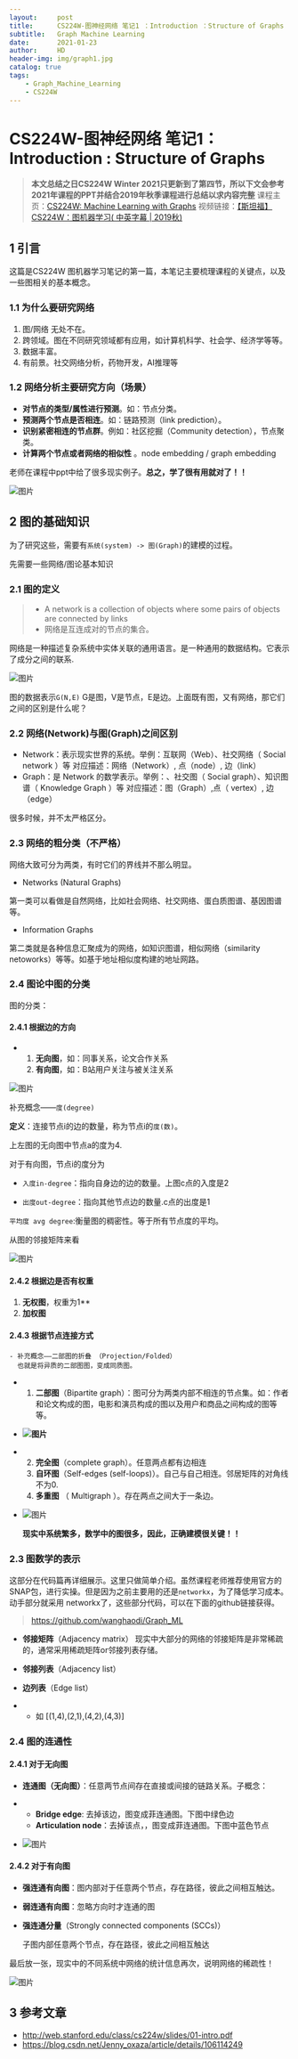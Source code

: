 ```yaml
---
layout:     post
title:      CS224W-图神经网络 笔记1 ：Introduction ：Structure of Graphs
subtitle:   Graph Machine Learning 
date:       2021-01-23
author:     HD
header-img: img/graph1.jpg
catalog: true
tags:
    - Graph_Machine_Learning
    - CS224W
---
```


# CS224W-图神经网络 笔记1：Introduction : Structure of Graphs

> **本文总结之日CS224W Winter 2021只更新到了第四节，所以下文会参考2021年课程的PPT并结合2019年秋季课程进行总结以求内容完整**
> 课程主页：[CS224W: Machine Learning with Graphs](http://web.stanford.edu/class/cs224w/)
> 视频链接：[【斯坦福】CS224W：图机器学习( 中英字幕 | 2019秋)](https://www.bilibili.com/video/BV1Vg4y1z7Nf?p=1)

## 1 引言

这篇是CS224W 图机器学习笔记的第一篇，本笔记主要梳理课程的关键点，以及一些图相关的基本概念。

### 1.1 为什么要研究网络

1. 图/网络 无处不在。
2. 跨领域。图在不同研究领域都有应用，如计算机科学、社会学、经济学等等。
3. 数据丰富。
4. 有前景。社交网络分析，药物开发，AI推理等

### 1.2 网络分析主要研究方向（场景）

- **对节点的类型/属性进行预测**。如：节点分类。
- **预测两个节点是否相连**。如：链路预测（link prediction）。
- **识别紧密相连的节点群**。例如：社区挖掘（Community detection），节点聚类。
- **计算两个节点或者网络的相似性** 。node embedding / graph embedding

老师在课程中ppt中给了很多现实例子。**总之，学了很有用就对了！！**

![图片](https://tva1.sinaimg.cn/large/008eGmZEgy1gn6z1dw0plj30u00lcn03.jpg)

## 2 图的基础知识

为了研究这些，需要有`系统(system) -> 图(Graph)`的建模的过程。

先需要一些网络/图论基本知识

### 2.1 图的定义

> - A network is a collection of objects where some pairs of objects are connected by links
> - 网络是互连成对的节点的集合。

网络是一种描述复杂系统中实体关联的通用语言。是一种通用的数据结构。它表示了成分之间的联系.

![图片](https://mmbiz.qpic.cn/mmbiz_png/X0g5S5vasENqTicXUibhicdvRnPic2YrmC5LGVfnOIesOaBIs2eECk1A6icFsXGicibU9kH4OichPAOVoVWIodcSypdMyg/640?wx_fmt=png&tp=webp&wxfrom=5&wx_lazy=1&wx_co=1)

图的数据表示`G(N,E)` G是图，V是节点，E是边。上面既有图，又有网络，那它们之间的区别是什么呢？

### 2.2 网络(Network)与图(Graph)之间区别

- Network：表示现实世界的系统。举例：互联网（Web）、社交网络（ Social network ）等 对应描述：网络（Network）, 点（node）, 边（link）
- Graph：是 Network 的数学表示。举例：、社交图（ Social graph）、知识图谱（ Knowledge Graph ）等 对应描述：图（Graph）,点（ vertex）, 边（edge）

很多时候，并不太严格区分。

### 2.3 网络的粗分类（不严格）

网络大致可分为两类，有时它们的界线并不那么明显。

- Networks (Natural Graphs)

第一类可以看做是自然网络，比如社会网络、社交网络、蛋白质图谱、基因图谱等。

- Information Graphs

第二类就是各种信息汇聚成为的网络，如知识图谱，相似网络（similarity netoworks）等等。如基于地址相似度构建的地址网路。

### 2.4 图论中图的分类

图的分类：

#### **2.4.1 根据边的方向**

- 1. **无向图**，如：同事关系，论文合作关系
  2. **有向图**，如：B站用户关注与被关注关系

![图片](https://tva1.sinaimg.cn/large/008eGmZEgy1gn6z5cr9guj30u00awdh6.jpg)

补充概念——`度(degree)`

**定义**：连接节点i的边的数量，称为节点i的`度(数)`。

上左图的无向图中节点a的度为4.

对于有向图，节点i的度分为

- `入度in-degree`：指向自身边的边的数量。上图c点的入度是2

- `出度out-degree`：指向其他节点边的数量.c点的出度是1

  

`平均度 avg degree`:衡量图的稠密性。等于所有节点度的平均。

从图的邻接矩阵来看

![图片](https://tva1.sinaimg.cn/large/008eGmZEgy1gn6z625z9pj30u00g4tbn.jpg)

#### **2.4.2 根据边是否有权重**

1. **无权图**，权重为1**
2. **加权图**

#### **2.4.3  根据节点连接方式**

```
- 补充概念——二部图的折叠 （Projection/Folded）
  也就是将异质的二部图图，变成同质图。
```

- 1. **二部图**（Bipartite graph）：图可分为两类内部不相连的节点集。如：作者和论文构成的图，电影和演员构成的图以及用户和商品之间构成的图等等。

- **![图片](https://tva1.sinaimg.cn/large/008eGmZEgy1gn6z6op63bj30s10fjgqh.jpg)**

- 2. **完全图**（complete graph）。任意两点都有边相连
  3. **自环图**（Self-edges (self-loops)）。自己与自己相连。邻居矩阵的对角线不为0.
  4. **多重图** （ Multigraph ）。存在两点之间大于一条边。

- ![图片](https://mmbiz.qpic.cn/mmbiz_png/X0g5S5vasENqTicXUibhicdvRnPic2YrmC5LibKyvIJ37Mbno0hwXoDvOELlSyu2TLLRxHmdPxtUMUJ48ZyFhdUmKhg/640?wx_fmt=png&tp=webp&wxfrom=5&wx_lazy=1&wx_co=1)

  **现实中系统繁多，数学中的图很多，因此，正确建模很关键！！**

### 2.3 图数学的表示

这部分在代码篇再详细展示。这里只做简单介绍。虽然课程老师推荐使用官方的SNAP包，进行实操。但是因为之前主要用的还是`networkx`，为了降低学习成本。动手部分就采用 networkx了，这些部分代码，可以在下面的github链接获得。

> https://github.com/wanghaodi/Graph_ML

- **邻接矩阵**（Adjacency matrix） 现实中大部分的网络的邻接矩阵是非常稀疏的，通常采用稀疏矩阵or邻接列表存储。

- **邻接列表**（Adjacency list）

- **边列表**（Edge list）

- - 如 [(1,4),(2,1),(4,2),(4,3)]

### 2.4 图的连通性

#### 2.4.1 对于无向图

- **连通图（无向图）**：任意两节点间存在直接或间接的链路关系。子概念：

- - **Bridge edge**: 去掉该边，图变成菲连通图。下图中绿色边
  - **Articulation node**：去掉该点，，图变成菲连通图。下图中蓝色节点

- ![图片](https://tva1.sinaimg.cn/large/008eGmZEgy1gn6zhel5tuj30tx0dhdge.jpg)

#### 2.4.2 对于有向图

- **强连通有向图**：图内部对于任意两个节点，存在路径，彼此之间相互触达。

- **弱连通有向图**：忽略方向时才连通的图

- **强连通分量**（Strongly connected components (SCCs)）

  子图内部任意两个节点，存在路径，彼此之间相互触达

最后放一张，现实中的不同系统中网络的统计信息再次，说明网络的稀疏性！

![图片](https://tva1.sinaimg.cn/large/008eGmZEgy1gn6zhxlrfvj30u00bbq6u.jpg)

## 3 参考文章

- http://web.stanford.edu/class/cs224w/slides/01-intro.pdf
- https://blog.csdn.net/Jenny_oxaza/article/details/106114249

